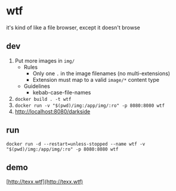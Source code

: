 # wtf

it's kind of like a file browser, except it doesn't browse

## dev

1. Put more images in `img/`
   - Rules
     - Only one `.` in the image filenames (no multi-extensions)
     - Extension must map to a valid `image/*` content type
   - Guidelines
     - kebab-case-file-names
2. `docker build . -t wtf`
3. `docker run -v "$(pwd)/img:/app/img/:ro" -p 8080:8080 wtf`
4. [http://localhost:8080/darkside](http://localhost:8080/darkside)

## run

`docker run -d --restart=unless-stopped --name wtf -v "$(pwd)/img:/app/img/:ro" -p 8080:8080 wtf`

## demo

[http://texx.wtf](http://texx.wtf)
